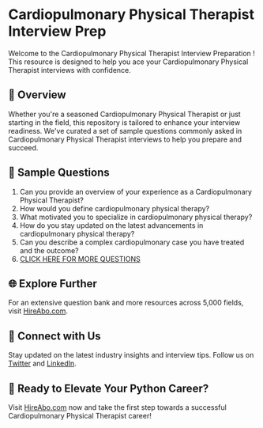 # Cardiopulmonary Physical Therapist Interview Prep

Welcome to the Cardiopulmonary Physical Therapist Interview Preparation ! This resource is designed to help you ace your Cardiopulmonary Physical Therapist interviews with confidence.

## 🚀 Overview

Whether you're a seasoned Cardiopulmonary Physical Therapist or just starting in the field, this repository is tailored to enhance your interview readiness. We've curated a set of sample questions commonly asked in Cardiopulmonary Physical Therapist interviews to help you prepare and succeed.

## 📝 Sample Questions

1. Can you provide an overview of your experience as a Cardiopulmonary Physical Therapist?
2. How would you define cardiopulmonary physical therapy?
3. What motivated you to specialize in cardiopulmonary physical therapy?
4. How do you stay updated on the latest advancements in cardiopulmonary physical therapy?
5. Can you describe a complex cardiopulmonary case you have treated and the outcome?
6. [CLICK HERE FOR MORE QUESTIONS](https://hireabo.com/job/2_2_6/Cardiopulmonary%20Physical%20Therapist)

## 🌐 Explore Further

For an extensive question bank and more resources across 5,000 fields, visit [HireAbo.com](https://www.hireabo.com).

## 📱 Connect with Us

Stay updated on the latest industry insights and interview tips. Follow us on [Twitter](https://twitter.com/hireabo) and [LinkedIn](https://www.linkedin.com/in/hire-abo-3609972a8/).

## 🚀 Ready to Elevate Your Python Career?

Visit [HireAbo.com](https://www.hireabo.com) now and take the first step towards a successful Cardiopulmonary Physical Therapist career!